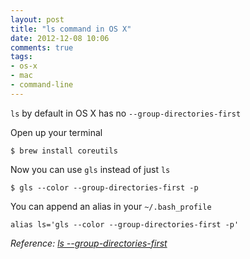 ```yaml
---
layout: post
title: "ls command in OS X"
date: 2012-12-08 10:06
comments: true
tags: 
- os-x
- mac
- command-line
---
```


`ls` by default in OS X has no `--group-directories-first`

Open up your terminal

```
$ brew install coreutils
```

Now you can use `gls` instead of just `ls`

```
$ gls --color --group-directories-first -p
```

You can append an alias in your `~/.bash_profile`

```
alias ls='gls --color --group-directories-first -p'
```

_Reference: [ls --group-directories-first](https://github.com/skwp/dotfiles/issues/196)_
